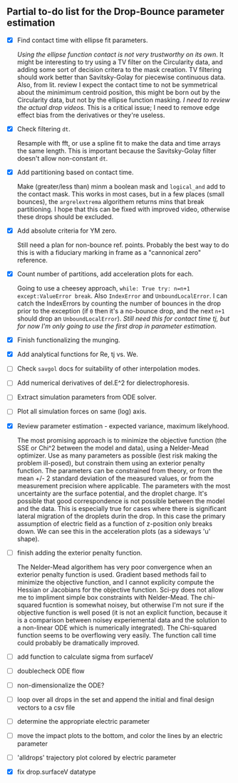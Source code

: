 ## Partial to-do list for the Drop-Bounce parameter estimation
- [x] Find contact time with ellipse fit parameters.
   
   *Using the ellipse function contact is not very trustworthy on its own*. It might be interesting to try using a TV filter on the Circularity data, and adding some sort of decision critera to the mask creation. TV filtering should work better than Savitsky-Golay for piecewise continuous data. Also, from lit. review I expect the contact time to not be symmetrical about the minimimum centroid position, this might be born out by the Circularity data, but not by the ellipse function masking. *I need to review the actual drop videos.* This is a critical issue; I need to remove edge effect bias from the derivatives or they're useless. 
   
- [x] Check filtering `dt`.

   Resample with fft, or use a spline fit to make the data and time arrays the same length. This is important because the Savitsky-Golay filter doesn't allow non-constant `dt`.
   
- [x] Add partitioning based on contact time.

   Make (greater/less than) minm a boolean mask and `logical_and` add to the contact mask. This works in most cases, but in a few places (small bounces), the `argrelextrema` algorithem returns mins that break partitioning. I hope that this can be fixed with improved video, otherwise these drops should be excluded.
   
- [x] Add absolute criteria for YM zero.

   Still need a plan for non-bounce ref. points. Probably the best way to do this is with a fiduciary marking in frame as a "cannonical zero" reference.
   
- [x] Count number of partitions, add acceleration plots for each.

   Going to use a cheesey approach, `while: True try: n=n+1 except:ValueError break`. Also `IndexError` and `UnboundLocalError`. I can catch the IndexErrors by counting the number of bounces in the drop prior to the exception (if `0` then it's a no-bounce drop, and the next `n+1` should drop an `UnboundLocalError`). *Still need this for contact time tj, but for now I'm only going to use the first drop in parameter estimation*.
   
- [x] Finish functionalizing the munging.
- [x] Add analytical functions for Re, tj vs. We.
- [ ] Check `savgol` docs for suitability of other interpolation modes.

- [ ] Add numerical derivatives of del.E^2 for dielectrophoresis.
- [ ] Extract simulation parameters from ODE solver.
- [ ] Plot all simulation forces on same (log) axis.
- [x] Review parameter estimation - expected variance, maximum likelyhood.

   The most promising approach is to minimize the objective function (the SSE or Chi^2 between the model and data), using a Nelder-Mead optimizer. Use as many parameters as possible (lest risk making the problem ill-posed), but constrain them using an exterior penalty function. The parameters can be constrained from theory, or from the mean +/- 2 standard deviation of the measured values, or from the measurement precision where applicable. The parameters with the most uncertainty are the surface potential, and the droplet charge. It's possible that good correspondence is not possible between the model and the data. This is especially true for cases where there is significant lateral migration of the droplets durin the drop. In this case the primary assumption of electric field as a function of z-position only breaks down. We can see this in the acceleration plots (as a sideways 'u' shape). 
   
- [ ] finish adding the exterior penalty function.

   The Nelder-Mead algorithem has very poor convergence when an exterior penalty function is used. Gradient based methods fail to minimize the objective function, and I cannot explicity compute the Hessian or Jacobians for the objective function. Sci-py does not allow me to impliment simple box constraints with Nelder-Mead. The chi-squared fucntion is somewhat noisey, but otherwise I'm not sure if the objective function is well posed (it is not an explicit function, because it is a comparison between noisey experiemental data and the solution to a non-linear ODE which is numerically integrated). The Chi-squared function seems to be overflowing very easily. The function call time could probably be dramatically improved.

- [ ] add function to calculate sigma from surfaceV
- [ ] doublecheck ODE flow
- [ ] non-dimensionalize the ODE?
- [ ] loop over all drops in the set and append the initial and final design vectors to a csv file
- [ ] determine the appropriate electric parameter
- [ ] move the impact plots to the bottom, and color the lines by an electric parameter
- [ ] 'alldrops' trajectory plot colored by electric parameter
- [x] fix drop.surfaceV datatype
